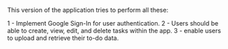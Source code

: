 This version of the application tries to perform all these:

1 - Implement Google Sign-In for user authentication.
2 - Users should be able to create, view, edit, and delete tasks within the app.
3 - enable users to upload and retrieve their to-do data.
